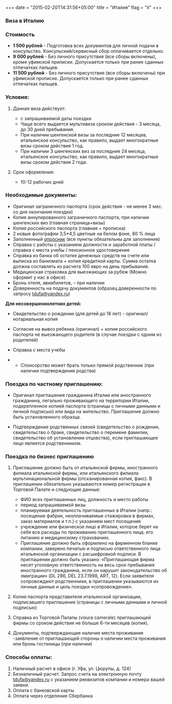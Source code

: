 +++
date = "2015-02-20T14:31:56+05:00"
title = "Италия"
flag = "it"
+++
### Виза в Италию

### Стоимость
* **1 500 рублей** - Подготовка всех документов для личной подачи в консульство. Консульский/сервисный сбор оплачивается отдельно.
* **9 000 рублей** - Без личного присутствия (все сборы включены), кроме уфимской приписки. Допускается только при ранее сданных отпечатках пальцев. 
* **11 500 рублей** - Без личного присутствия (все сборы включены) при уфимской прописке. Допускается только при ранее сданных отпечатках пальцев.

### Условия:

1. Данная виза действует:
   * с запрашиваемой даты поездки
   * Чаще всего выдается мультивиза сроком действия - 3 месяца, до 30 дней пребывания.
   * При наличии шенгенской визы за последние 12 месяцев, итальянское консульство, как правило, выдает многократные визы сроком действия 1 год.
   * При наличии 3 шенгенских виз за последние 24 месяца, итальянское консульство, как правило, выдает многократные визы сроком действия 2 года.

2. Срок оформления:
   * 10-12 рабочих дней

### Необходимые документы:

* Оригинал заграничного паспорта (срок действия - не менее 3 мес. со дня окончания поездки)
* Копия аннулированного заграничного паспорта, при наличии шенгенских виз (главная страница+визы)
* Копия российского паспорта (главная + прописка)
* 2 новые фотографии 3,5*4,5 цветные на белом фоне, 80 % лица
* Заполненный [опросник](/forms/Opros-Shengen.docx) (все пункты обязательны для заполнения)
* Справка с работы с указанием должности и заработной платы /справка с места учебы / пенсионное удостоверение
* Справка из банка об остатке денежных средств на счете или выписка из банкомата + копия кредитной карты. Сумма остатка должна составлять из расчета 100 евро на день прибывания.
* Медицинская страховка для выезжающих за рубеж (Можно оформит у нас в офисе)
* Бронь отеля, авиабилетов, – при наличии
* Доверенность на подачу документов (образец доверенности по запросу [tdufa@yandex.ru](mailto:tdufa@yandex.ru))

**Для несовершеннолетних детей:**

* Свидетельство о рождении (для детей до 18 лет) - оригинал/нотариальная копия

* Согласие на вывоз ребенка (оригинал) + копия российского паспорта не выезжающего родителя (в случае поездки с одним из родителей)

* Справка с места учебы

* * Спонсорство может брать только прямой родственник (при наличии подтверждения родства)

### Поездка по частному приглашению:

* Оригинал приглашения гражданина Италии или иностранного гражданина, легально проживающего на территории Италии, подкрепленное копией паспорта (страницы с личными данными и личной подписью) или вида на жительство.
Приглашение должно быть установленного образца.

* Подтверждение родственных связей (свидетельство о рождении, свидетельство о браке, свидетельство о перемене фамилии, свидетельство об установлении отцовства), если приглашающее лицо является родственником.

### Поездка по бизнес приглашению

1. Приглашение должно быть от итальянской фирмы, иностранного филиала итальянской фирмы, или итальянского филиала мультинациональной фирмы (отсканированная копия, факс). В приглашении обязательно указываются номер регистрации в Торговой Палате и следующие данные:
    * ФИО всех приглашенных лиц, должность и место работы
    * период запрашиваемой визы
    * планируемая деятельность приглашенных в Италии (напр.: посещение фабрик, неоплачиваемые стажировки в фирмах, заказ материалов и т.п.) с указанием мест посещения
    * учреждение или физическое лицо в Италии, которое берет на себя все расходы по проживанию приглашенного лица, его питанию и медицинскому страхованию.
    * Приглашение должно быть оформлено на фирменном бланке компании, заверено печатью и подписью ответственного лица итальянской организации с расшифровкой подписи. В приглашении должно быть указано: «Приглашающая фирма несет уголовную ответственность на весь срок пребывания иностранного гражданина, если он нарушит законодательство об эмиграции» (DL 286, DEL 23.7.1998, ART, 12). Если заявителя сопровождают родственники, в приглашении указываются их личные данные и цель поездки «сопровождение».

2. Копия паспорта представителя итальянской организации, подписавшего приглашение (страницы с личными данными и личной подписью)

3. Справка из Торговой Палаты (visura camerale) приглашающей фирмы со сроком действия не больше 6-ти месяцев (копия).

4. Документы, подтверждающие наличие места проживания -заявление от приглашающей стороны о наличии места проживания или бронь гостиницы (при наличии)

### Способы оплаты:

1. Наличный расчет в офисе (г. Уфа, ул. Цюрупы, д. 124)
2. Безналичный расчет. Запрос счета на электронную почту [tdufa@yandex.ru](mailto:tdufa@yandex.ru)  с указанием реквизитов компании и номера вашей заявки.
3. Оплата с банковской карты
4. Оплата через отделение Сбербанка
